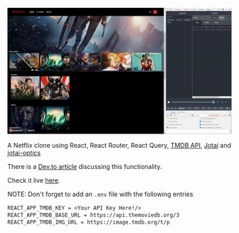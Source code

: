 
![alt text](https://raw.githubusercontent.com/c0d3t3k/joeflix/jotai-optics/JotaiOptics.gif)

A Netflix clone using React, React Router, React Query, [TMDB API](https://developers.themoviedb.org/4/getting-started/authorization), [Jotai](https://github.com/pmndrs/jotai) and [jotai-optics](https://github.com/merisbahti/jotai-optics)

There is a [Dev.to article](https://dev.to/c0d3t3k/jotai-now-with-optics-29ld) discussing this functionality.

Check it live [here](https://codesandbox.io/s/damp-river-tcsp7).

NOTE: Don't forget to add an `.env` file with the following entries

```
REACT_APP_TMDB_KEY = <Your API Key Here!/>
REACT_APP_TMDB_BASE_URL = https://api.themoviedb.org/3
REACT_APP_TMDB_IMG_URL = https://image.tmdb.org/t/p
```
